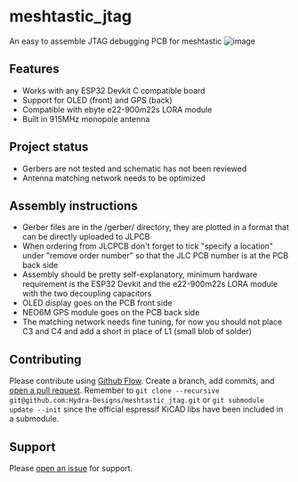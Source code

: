 # meshtastic_jtag
An easy to assemble JTAG debugging PCB for meshtastic
![image](https://user-images.githubusercontent.com/93053584/147745715-080e80f3-2030-4ce9-ad3c-692475535ce4.jpeg)

## Features
- Works with any ESP32 Devkit C compatible board  
- Support for OLED (front) and GPS (back)  
- Compatible with ebyte e22-900m22s LORA module  
- Built in 915MHz monopole antenna   

## Project status
- Gerbers are not tested and schematic has not been reviewed  
- Antenna matching network needs to be optimized  

## Assembly instructions
- Gerber files are in the /gerber/ directory, they are plotted in a format that can be directly uploaded to JLPCB    
- When ordering from JLCPCB don't forget to tick "specify a location" under "remove order number" so that the JLC PCB number is at the PCB back side  
- Assembly should be pretty self-explanatory, minimum hardware requirement is the ESP32 Devkit and the e22-900m22s LORA module with the two decoupling capacitors  
- OLED display goes on the PCB front side  
- NEO6M GPS module goes on the PCB back side  
- The matching network needs fine tuning, for now you should not place C3 and C4 and add a short in place of L1 (small blob of solder)  

## Contributing

Please contribute using [Github Flow](https://guides.github.com/introduction/flow/). Create a branch, add commits, and [open a pull request](https://github.com/PlumRugOfDoom/project-hydra-meshtastic-pcb/compare/). Remember to ```git clone --recursive git@github.com:Hydra-Designs/meshtastic_jtag.git``` or ```git submodule update --init``` since the official espressif KiCAD libs have been included in a submodule.  

## Support

Please [open an issue](https://github.com/PlumRugOfDoom/project-hydra-meshtastic-pcb/issues/new) for support.  
